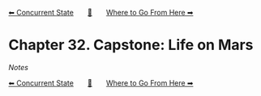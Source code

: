 [⬅ Concurrent State][previous-chapter]&nbsp;&nbsp;&nbsp;&nbsp;&nbsp;&nbsp;&nbsp;[🏡][readme]&nbsp;&nbsp;&nbsp;&nbsp;&nbsp;&nbsp;&nbsp;[Where to Go From Here ➡][upcoming-chapter]

# Chapter 32. Capstone: Life on Mars

_Notes_

[⬅ Concurrent State][previous-chapter]&nbsp;&nbsp;&nbsp;&nbsp;&nbsp;&nbsp;&nbsp;[🏡][readme]&nbsp;&nbsp;&nbsp;&nbsp;&nbsp;&nbsp;&nbsp;[Where to Go From Here ➡][upcoming-chapter]

[readme]: README.md
[previous-chapter]: ch31-concurrent-state.md
[upcoming-chapter]: ch33-where-to-go-from-here.md